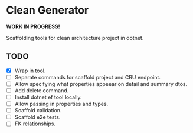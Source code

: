 # Clean Generator

**WORK IN PROGRESS!**

Scaffolding tools for clean architecture project in dotnet.

## TODO
- [x] Wrap in tool.
- [ ] Separate commands for scaffold project and CRU endpoint.
- [ ] Allow specifying what properties appeear on detail and summary dtos.
- [ ] Add delete command.
- [ ] Install dotnet ef tool locally.
- [ ] Allow passing in properties and types.
- [ ] Scaffold calidation.
- [ ] Scaffold e2e tests.
- [ ] FK relationships.